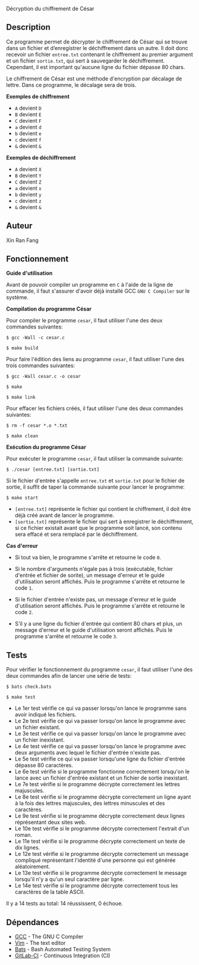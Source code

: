 Décryption du chiffrement de César

## Description

Ce programme permet de décrypter le chiffrement de César qui se trouve dans un fichier et d’enregistrer le déchiffrement dans un autre. Il doit donc recevoir un fichier ```entree.txt``` contenant le chiffrement au premier argument et un fichier ```sortie.txt```, qui sert à sauvegarder le déchiffrement. Cependant, il est important qu'aucune ligne du fichier dépasse 80 chars.

Le chiffrement de César est une méthode d'encryption par décalage de lettre. Dans ce programme, le décalage sera de trois. 

**Exemples de chiffrement**

* ```A``` devient ```D```
* ```B``` devient ```E```
* ```C``` devient ```F```
* ```a``` devient ```d```
* ```b``` devient ```e```
* ```c``` devient ```f```
* ```&``` devient ```&```

**Exemples de déchiffrement**

* ```A``` devient ```X```
* ```B``` devient ```Y```
* ```C``` devient ```Z```
* ```a``` devient ```x```
* ```b``` devient ```y```
* ```c``` devient ```z```
* ```&``` devient ```&```


## Auteur

Xin Ran Fang 

  
## Fonctionnement

**Guide d'utilisation**

Avant de pouvoir compiler un programme en ```C``` à l'aide de la ligne de commande, il faut s'assurer d'avoir déjà installé GCC ```GNU C Compiler``` sur le système.


**Compilation du programme César**

Pour compiler le programme ```cesar```, il faut utiliser l'une des deux commandes suivantes:

```
$ gcc -Wall -c cesar.c
```

```
$ make build
```


Pour faire l'édition des liens au programme ```cesar```, il faut utiliser l'une des trois commandes suivantes:

```
$ gcc -Wall cesar.c -o cesar
```

```
$ make
```

```
$ make link
```


Pour effacer les fichiers créés, il faut utiliser l'une des deux commandes suivantes:

```
$ rm -f cesar *.o *.txt
```

```
$ make clean
```


**Exécution du programme César**

Pour exécuter le programme ```cesar```, il faut utiliser la commande suivante:

```
$ ./cesar [entree.txt] [sortie.txt]
```

Si le fichier d'entrée s'appelle ```entree.txt``` et ```sortie.txt``` pour le fichier de sortie, il suffit de taper la commande suivante pour lancer le programme:

```
$ make start
```

* ```[entree.txt]``` représente le fichier qui contient le chiffrement, il doit être déjà créé avant de lancer le programme.
* ```[sortie.txt]``` représente le fichier qui sert à enregistrer le déchiffrement, si ce fichier existait avant que le programme soit lancé, son contenu sera effacé et sera remplacé par le déchiffrement.
  

**Cas d'erreur**

* Si tout va bien, le programme s'arrête et retourne le code ```0```.

* Si le nombre d'arguments n'égale pas à trois (exécutable, fichier d'entrée et fichier de sorite), un message d'erreur et le guide d'utilisation seront affichés. Puis le programme s'arrête et retourne le code ```1```.

* Si le fichier d'entrée n'existe pas, un message d'erreur et le guide d'utilisation seront affichés. Puis le programme s'arrête et retourne le code ```2```. 

* S'il y a une ligne du fichier d'entrée qui contient 80 chars et plus, un message d'erreur et le guide d'utilisation seront affichés. Puis le programme s'arrête et retourne le code ```3```. 


## Tests

Pour vérifier le fonctionnement du programme ```cesar```, il faut utiliser l'une des deux commandes afin de lancer une série de tests:

```
$ bats check.bats
```

```
$ make test
```

* Le 1er test vérifie ce qui va passer lorsqu'on lance le programme sans avoir indiqué les fichiers.
* Le 2e test vérifie ce qui va passer lorsqu'on lance le programme avec un fichier existant.
* Le 3e test vérifie ce qui va passer lorsqu'on lance le programme avec un fichier inexistant.
* Le 4e test vérifie ce qui va passer lorsqu'on lance le programme avec deux arguments avec lequel le fichier d'entrée n'existe pas. 
* Le 5e test vérifie ce qui va passer lorsqu'une ligne du fichier d'entrée dépasse 80 caractères.
* Le 6e test vérifie si le programme fonctionne correctement lorsqu'on le lance avec un fichier d'entrée existant et un fichier de sortie inexistant.
* Le 7e test vérifie si le programme décrypte correctement les lettres majuscules.
* Le 8e test vérifie si le programme décrypte correctement un ligne ayant à la fois des lettres majuscules, des lettres minuscules et des caractères.
* Le 9e test vérifie si le programme décrypte correctement deux lignes réprésentant deux sites web.
* Le 10e test vérifie si le programme décrypte correctement l'extrait d'un roman.
* Le 11e test vérifie si le programme décrypte correctement un texte de dix lignes.
* Le 12e test vérifie si le programme décrypte correctement un message compliqué représentant l'identité d'une personne qui est générée aléatoirement.
* Le 13e test vérifie si le programme décrypte correctement le message lorsqu'il n'y a qu'un seul caractère par ligne.
* Le 14e test vérifie si le programme décrypte correctement tous les caractères de la table ASCII.

Il y a 14 tests au total: 14 réussissent, 0 échoue.

## Dépendances

* [GCC](https://gcc.gnu.org/) - The GNU C Compiler
* [Vim](https://www.vimorg/) - The text editor
* [Bats](https://github.com/bats-core/bats-core/) - Bash Automated Testing System
* [GitLab-CI](https://docs.gitlab.com/ee/ci/) - Continuous Integration (CI)
